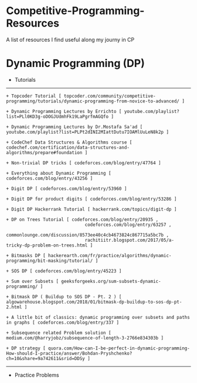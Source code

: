 # Competitive-Programming-Resources
A list of resources I find useful along my journy in CP

# Dynamic Programming (DP)
  - Tutorials
  _______________________________________________________________________________________________________________________________________________________________________
    + Topcoder Tutorial [ topcoder.com/community/competitive-programming/tutorials/dynamic-programming-from-novice-to-advanced/ ]
    
    + Dynamic Programming Lectures by Errichto [ youtube.com/playlist?list=PLl0KD3g-oDOGJUdmhFk19LaPgrfmAGQfo ]
    
    + Dynamic Programming Lectures by Dr.Mostafa Sa'ad [ youtube.com/playlist?list=PLPt2dINI2MIattDutu7IOAMlUuLeN8k2p ]
    
    + CodeChef Data Structures & Algorithms course [ codechef.com/certification/data-structures-and-algorithms/prepare#foundation ]
    
    + Non-trivial DP tricks [ codeforces.com/blog/entry/47764 ]
    
    + Everything about Dynamic Programming [ codeforces.com/blog/entry/43256 ]
    
    + Digit DP [ codeforces.com/blog/entry/53960 ]
    
    + Digit DP for product digits [ codeforces.com/blog/entry/53286 ]
    
    + Digit DP Hackerrank Tutorial [ hackerrank.com/topics/digit-dp ]
    
    + DP on Trees Tutorial [ codeforces.com/blog/entry/20935 ,
                                  codeforces.com/blog/entry/63257 ,
                                  commonlounge.com/discussion/8573ee40c4cb4673824c867715a5bc7b ,
                                  rachitiitr.blogspot.com/2017/05/a-tricky-dp-problem-on-trees.html ]
                                  
    + Bitmasks DP [ hackerearth.com/fr/practice/algorithms/dynamic-programming/bit-masking/tutorial/ ]
    
    + SOS DP [ codeforces.com/blog/entry/45223 ]
    
    + Sum over Subsets [ geeksforgeeks.org/sum-subsets-dynamic-programming/ ]
    
    + Bitmask DP ( Buildup to SOS DP - Pt. 2 ) [ algowarehouse.blogspot.com/2018/01/bitmask-dp-buildup-to-sos-dp-pt-2.html ]
    
    + A little bit of classics: dynamic programming over subsets and paths in graphs [ codeforces.com/blog/entry/337 ]
    
    + Subsequence related Problem solution [ medium.com/@harryjobz/subsequence-of-length-3-2766e834303b ]
    
    + DP strategy [ quora.com/How-can-I-be-perfect-in-dynamic-programming-How-should-I-practice/answer/Bohdan-Pryshchenko?ch=10&share=9a742611&srid=DDSy ]
_______________________________________________________________________________________________________________________________________________________________________
  - Practice Problems
  

